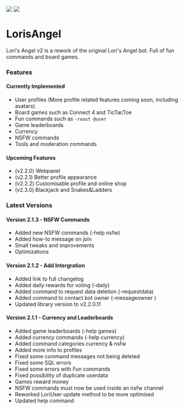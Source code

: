 [![](https://img.shields.io/badge/Invite%20to%20server-100+-blue)](https://discordapp.com/oauth2/authorize?client_id=729696788097007717&scope=bot&permissions=44038)
[![](https://img.shields.io/github/sponsors/byBlurr?style=flat)](https://github.com/sponsors/byBlurr)

# LorisAngel
Lori's Angel v2 is a rework of the original Lori's Angel bot. Full of fun commands and board games.


### Features
#### Currently Implemented
- User profiles (More profile related features coming soon, including avatars)
- Board games such as Connect 4 and TicTacToe
- Fun commands such as `-roast @user`
- Game leaderboards
- Currency
- NSFW commands
- Tools and moderation commands

#### Upcoming Features
- (v2.2.0) Webpanel 
- (v2.2.1) Better profile appearance
- (v2.2.2) Customisable profile and online shop
- (v2.3.0) Blackjack and Snakes&Ladders


### Latest Versions
#### Version 2.1.3 - NSFW Commands
- Added new NSFW commands (-help nsfw)
- Added how-to message on join
- Small tweaks and improvements
- Optimizations

#### Version 2.1.2 - Add Intergration
- Added link to full changelog
- Added daily rewards for voting (-daily)
- Added command to request data deletion (-requestdata)
- Added command to contact bot owner (-messageowner <message>)
- Updated library version to v2.2.0.11

#### Version 2.1.1 - Currency and Leaderboards
- Added game leaderboards (-help games)
- Added currency commands (-help currency)
- Added command categories currency & nsfw
- Added more info to profiles
- Fixed some command messages not being deleted
- Fixed some SQL errors
- Fixed some errors with Fun commands
- Fixed possibility of duplicate userdata
- Games reward money
- NSFW commands must now be used inside an nsfw channel
- Reworked LoriUser update method to be more optimised
- Updated help command

